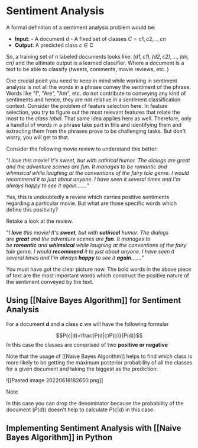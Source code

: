 # Sentiment Analysis
A formal definition of a sentiment analysis problem would be: 
-   **Input**: - A document d - A fixed set of classes $C = {c1,c2,..,cn}$  
-   **Output**: A predicted class $c$ $\in$ C

So, a training set of n labeled documents looks like: _$(d1,c1), (d2,c2),...,(dn,cn)$_ and the ultimate output is a learned classifier. Where a document is a text to be able to classify (tweets, comments, movie reviews, etc. )

One crucial point you need to keep in mind while working in sentiment analysis is not all the words in a phrase convey the sentiment of the phrase. Words like "I", "Are", "Am", etc. do not contribute to conveying any kind of sentiments and hence, they are not relative in a sentiment classification context. Consider the problem of feature selection here. In feature selection, you try to figure out the most relevant features that relate the most to the _class label_. That same idea applies here as well. Therefore, only a handful of words in a phrase take part in this and identifying them and extracting them from the phrases prove to be challenging tasks. But don't worry, you will get to that.

Consider the following movie review to understand this better:

"_I love this movie! It's sweet, but with satirical humor. The dialogs are great and the adventure scenes are fun. It manages to be romantic and whimsical while laughing at the conventions of the fairy tale genre. I would recommend it to just about anyone. I have seen it several times and I'm always happy to see it again......._"

Yes, this is undoubtedly a review which carries positive sentiments regarding a particular movie. But what are those specific words which define this positivity?

Retake a look at the review.

"_I **love** this movie! It's **sweet**, but with **satirical** humor. The dialogs are **great** and the adventure scenes are **fun**. It manages to be **romantic** and **whimsical** while laughing at the conventions of the fairy tale genre. I would **recommend** it to just about anyone. I have seen it several times and I'm always **happy** to see it **again**......._"

You must have got the clear picture now. The bold words in the above piece of text are the most important words which construct the positive nature of the sentiment conveyed by the text.

## Using [[Naive Bayes Algorithm]] for Sentiment Analysis
For a document **d** and a class **c** we will have the following formular

$$P(c|d)=\frac{P(d|c)P(c)}{P(d)}$$
In this case the classes are comprised of two **positive or negative**

Note that the usage of [[Naive Bayes Algorithm]] helps to find which class is more likely to be getting the maximum posterior probability of all the classes for a given document and taking the biggest as the prediction:

![[Pasted image 20220618182650.png]]

>[!NOTE]
>In this case you can drop the denominator because the probability of the document ($P(d)$) doesn't help to calculate $P(c|d)$ in this case.

## Implementing Sentiment Analysis with [[Naive Bayes Algorithm]] in Python
